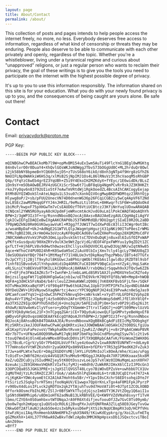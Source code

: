```yaml
---
layout: page
title: About/Contact
permalink: /about/
---
```


This collection of posts and pages intends to help people access the internet freely, no more, no less. Everybody deserves free access to information, regardless of what kind of censorship or threats they may be enduring. People also deserve to be able to communicate with each other privately and openly, regardless of the topic. Whether you're a whistleblower, living under a tyrannical regime and curious about "unapproved" religions, or just a regular person who wants to reclaim their privacy, the goal of these writings is to give you the tools you need to participate on the internet with the highest possible degree of privacy.

It's up to you to use this information responsibly. The information shared on this site is for your education. What you do with your newly found privacy is up to you, and the consequences of being caught are yours alone. Be safe out there!

# Contact
Email: [privacydork@proton.me](mailto:privacydork@proton.me)

PGP Key:

```
-----BEGIN PGP PUBLIC KEY BLOCK-----

mQINBGhwCPwBEACkoMb7l9W+opMvBM154uExIwm5AuTi49FlcYnG1BEgl0wMGKtq
84n0vlvrO0r0DuaY4+XhQvlGOsWKJoNOWggJTbvS73bOGgUd0C+ML2hrduQr8Owl
i2jk58bNY8bpmeBnYCQ60h5ujD5+zTUsS68oY6ikO/d8nh3gNTp4f9Hrg8zGfhZ6
NmUIFLNp0WAKkiW6HS3q/xlMsB2SjNpIMJ1Os4L86lRNuVz3t3hcVaoqM5sRhGBP
Q4p/tFqYzC6wEb4grEZ3YqUBh+Z5i9Y4EkoIH2MZKdyX+fYEyc/1E6widDk/BLsZ
iDn9sY+m5ObAOwBEJRV4zUGCXiScr5bw6t71uBF8qUg4NgmPCvRrRskJZ3K9HKZt
rkoJYyOqv6n83792UIio5tF7eAwTmVRtdWj1RgkOoedZL4BcsAIhCAKCogyEejap
8tMh8UYQIWDokSlnAteLNqUu1LS3su07cXonkQ1VOcgMwpBKDFWDMtqz23RhYOjp
Hlywg8oP/2+sb/pFUU2UnecVN74D0dnenWG36p26FCqiCGB2iy5wCq4ApVF6T2Nd
bvL8SEc2awMSMmqqGFYYJ4nJHRIL/9eMuzLtil0teL+8HKwqrfcSF6W+u8QdoOkd
ibiMcP/kwpxF75pXHGwTm7vCsEAUDOzfT6VtiUCBtczJ3KfiNnYuqlUDxwARAQAB
tCNQcml2YWN5RG9yayA8cHJpdmFjeWRvcmtAcHJvdG9uLm1lPokCWAQTAQoAQhYh
BPW+2/3gWP3Iz3f+rg/RsnndNboxBQJocAj8AxsvBAUJAeEzgAULCQgHAgIiAgYV
CgkICwIEFgIDAQIeBwIXgAAKCRAP0bJ53TW6MRdQD/9DU2qptjSIaEI0R2OL2aBD
7P0pWQZkNz0Rm9GVKGwyawVuKl+M3gg7fJUW1T7wIdXwPdEc83liI3CWgr0otIBc
a/woaHBpDaF+UkJ+AdNgE2G1WTVLQlpJWagmtpHguzjX31pNKi90IToP8esIrWMG
rPMu7qBO230LzkrHmO4w3oVzcAyKF0q4DCAd68vlwOZXHePnvQqo28XQM2MsCdFV
JN0CXmWkoVVvkVJPoDh3OmLipzOvskSkttsC7DVnOuDqKjn8uxdl6IuSfOIPxWAP
yPKftxGusdpuU/90XmZRYv9ulK3e9WtZgcVjdG/dEOF4FpxFWMYuu1y9qZD2t1ZC
gxfLtT+Hjh6PLV8v9dHwth0wzecEhCllysxXkDUVOCXLqnwD3UqjNR/wIqtN9w85
Aqce+WfhoCV4PU0D24hR+K0SwdaH5oC2iAuV0lbIxjXmv7cly4lgcLy79WUU8qZ3
l0eSUOUaVeYBQr704f+1MtMagfY71lH8LUe3vtDkpNaqfhgzPWbo/IBTs4d7TGfx
OvJpCYTjIj2BjlT9xyhzl8KGUwcJa8PhU/qWOblYKEbAs1lgwldbzjRZDT8l9sbf
f1nhf81SBvodv6JlYnhpukHidiDq4ORRCFuC8I06PV9BqCa1x+nYZy4j/HqLSaKe
eRLSLniCYoBEkVo8TOKILLkCDQRocAj8ARAA7/rxbQNa1rSqqwh9xXJTQvSw6ZZ6
c/F+EFjFe3FWaIAZKc5rT+IwnFW+J/nmbLaHLd8SRV1AXJlyvMOXUYe5xCRZfo4y
BmjzsilgapFWt71qO8UHFgGwGajnb1w/oEThE9VkrK70QYFQf8b/W0+Mmp8+hWOB
9QFA+g3dHCk5FsNaD4/b4rcleu1Z2H4uKWWlzQ90Gj7nK0XKFBvbSFjLfm+/SQkF
H3TvMma3KKxaBqYXPlrUf98q4FF9w6thUA2XwL1Upb73tMTPIPkToJqv4NDi0A4W
99YDeUZWV+1RSVNyow5XagNArtcj4wxcrYPC9QgNUPJH24sE39PvwAcn0eSgJas9
GMCamfcomTYqVJ+qInOwC3hPHZYkNnvq5O+cmNrksWl+xYydTrULGFDF62Vphp28
Bqhu4VrT1MgZ+Cbqgfj4z5o0O0Vn2AFerEM5IIcJOpRoWop5dmMlJfElXhY8lQf+
Aa3TXS2Z9IgcOGPYhU5Xd5dj6+Uno3q1H/5AFE2sDJPjOm+5otv0P29jd5q26i3t
4hUwR/AUVw4eKvIlyVfsero+yDOqTYXGmmW+ITtrxlTaQG7j+oQPl509MevlUzVG
69F5YQk8yHeSoL21F+3nTCpqqZGAriCE+T9QyduAiowxQLF1pGMPxtyeBeHgxEf8
gWDyvGFgHzOvqsUAEQEAAYkEcgQYAQoAJhYhBPW+2/3gWP3Iz3f+rg/RsnndNbox
BQJocAj8AhsuBQkB4TOAAkAJEA/RsnndNboxwXQgBBkBCgAdFiEEIcMg7DObgkgY
Mjz5KRtxikeJJOUFAmhwCPwACgkQKRtxikeJJOWDWBAAlmOSAkCXZtO0DSLfgiUa
xK1KxpYiVuFaPezvoV/TWkphaKNvtRvxmjZywRiZ/dWqPij+v8r2PqA4CmWoP8VR
4Dr7b7Tv+UFNzwG0OQ99Rw8wM17qNj86PJbmFkp3kGCndPbnyHqISyw7klc2t1v6
ttouQ7WxE4jOln4Ea6vWMox8FDadcD0Vs1PlTX9QBRpbCAAfvK/FGnWomZSWHX0G
hJj7BcdLrCgrV/ySOr7Pb4QXLbVzFfklye4z6owh2v1xwA9UNYEUNFWTr+ddLmy8
TT7mHns6oYVtWFZKshdVr2yaGKKPQx8H9VEkm+bfEPXrY7RS3gSP9edKK2FvZuk3
17Jw+a4PLWte7wzEr+DAg2XGDOYsMEjlHYLiFU5MnIoJlx8OeA/mhe/Xiao/uFqg
TcOidTs+2W8f62HzxUzA4VGQ1R7ksMHu9rMDGggJJKA9p4k7XR71MXKoaax5kx8M
XeZ/uQZDCuDjyJSIudMHZjey5tK0OtDsszvLoeJp57vXlWz0IDNuMqmLaznX0FH7
8zeuAcjiZE91KHmxVHQkRlVIafkifyMJj+m0dh9/ZuWkRRJIHxX6lCIzIJPOcGn3
X3OPCDQa8S5JGKG3PRE+jsJgXSIlQVGST48Lcyo7BiWOvEPZuVe+uwhbbU7CX1Uv
2qMUTHdjYzLRcSRHZCZJKlrUoA//abAv5hlPqSkWo8L6+trUBJUCqD1Yv47472+A
rLjKgKA+YDWc4yomEtCX2A1kA7Hoht6u5Br/+Y1pvI0sCXchrS6EDtsohqiDYeJY
FtSiriz5JSqkp7srHTSmsjfooNqAUV/E1wwpx7QpUrKnLxTgx4aF0M1FpkJPyrzP
rv90bvX4dLosIFLvck2gROTUx2qk2YTAjuhTvu9d7HoVATi0t+0JTpt1ZCOLXOBD
0FforkOOsmcFbIhLME/ZSlJr0BfSWYkTTujdjGjszIm6UTY3KJVtZOqy1Q6aiI1u
lpSNtd6W8Mhip6/u8Dm1oHT62adNuB13LkRBhVEE/Q+KW9YVZdVNah8svyrf1TvH
lbmo/CZYE6n0S0amhbxvtWTONqaJrA9FR6XtdifjeufoouOfJZw7GvC0Ts09ymb/
ybo0w7qoh2mKpqcq1uQUSsQcROL6j2BvqPXvJuUtQNFRmA3ZlLq58E0JGeyTvvGw
CNkwG0T2ATlAuNJjAob5Oe4zs3xbMykxsD6ePjXtSi9cNqUCBmpRVJoD/HCPfVHs
StwFzNjoiIAq/RnHmenbXANm6MFkZrqkX5N49/tKiwKdEypkrg/g/Xoi2LufmETq
gGZMoXhX+14XL37TYR6wA9ZwBkvTdWlzApBo3MMJKNpHpsxsDb1JSQxctcviTBoI
uAnZ69o=
=BYf7
-----END PGP PUBLIC KEY BLOCK-----
```
